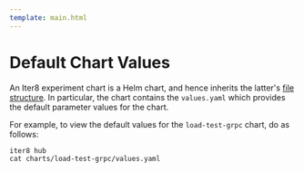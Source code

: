```yaml
---
template: main.html
---
```


# Default Chart Values

An Iter8 experiment chart is a Helm chart, and hence inherits the latter's [file structure](https://helm.sh/docs/topics/charts/#the-chart-file-structure). In particular, the chart contains the `values.yaml` which provides the default parameter values for the chart.

For example, to view the default values for the `load-test-grpc` chart, do as follows:

```shell
iter8 hub
cat charts/load-test-grpc/values.yaml
```

